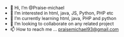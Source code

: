 - 👋 Hi, I’m @Praise-michael
- 👀 I’m interested in html, java, JS, Python, PHP etc
- 🌱 I’m currently learning html, java, PHP and python
- 💞️ I’m looking to collaborate on any related project
- 📫 How to reach me ... praisemichael93@gmail.com

<!---
Praise-me/Praise-me is a ✨ special ✨ repository because its `README.md` (this file) appears on your GitHub profile.
You can click the Preview link to take a look at your changes.
--->
